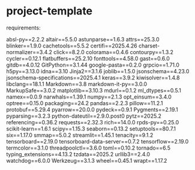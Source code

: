# project-template


requirements:

absl-py==2.2.2
altair==5.5.0
astunparse==1.6.3
attrs==25.3.0
blinker==1.9.0
cachetools==5.5.2
certifi==2025.4.26
charset-normalizer==3.4.2
click==8.2.0
colorama==0.4.6
contourpy==1.3.2
cycler==0.12.1
flatbuffers==25.2.10
fonttools==4.58.0
gast==0.6.0
gitdb==4.0.12
GitPython==3.1.44
google-pasta==0.2.0
grpcio==1.71.0
h5py==3.13.0
idna==3.10
Jinja2==3.1.6
joblib==1.5.0
jsonschema==4.23.0
jsonschema-specifications==2025.4.1
keras==3.9.2
kiwisolver==1.4.8
libclang==18.1.1
Markdown==3.8
markdown-it-py==3.0.0
MarkupSafe==3.0.2
matplotlib==3.10.3
mdurl==0.1.2
ml\_dtypes==0.5.1
namex==0.0.9
narwhals==1.39.1
numpy==2.1.3
opt\_einsum==3.4.0
optree==0.15.0
packaging==24.2
pandas==2.2.3
pillow==11.2.1
protobuf==5.29.4
pyarrow==20.0.0
pydeck==0.9.1
Pygments==2.19.1
pyparsing==3.2.3
python-dateutil==2.9.0.post0
pytz==2025.2
referencing==0.36.2
requests==2.32.3
rich==14.0.0
rpds-py==0.25.0
scikit-learn==1.6.1
scipy==1.15.3
seaborn==0.13.2
setuptools==80.7.1
six==1.17.0
smmap==5.0.2
streamlit==1.45.1
tenacity==9.1.2
tensorboard==2.19.0
tensorboard-data-server==0.7.2
tensorflow==2.19.0
termcolor==3.1.0
threadpoolctl==3.6.0
toml==0.10.2
tornado==6.5
typing\_extensions==4.13.2
tzdata==2025.2
urllib3==2.4.0
watchdog==6.0.0
Werkzeug==3.1.3
wheel==0.45.1
wrapt==1.17.2
